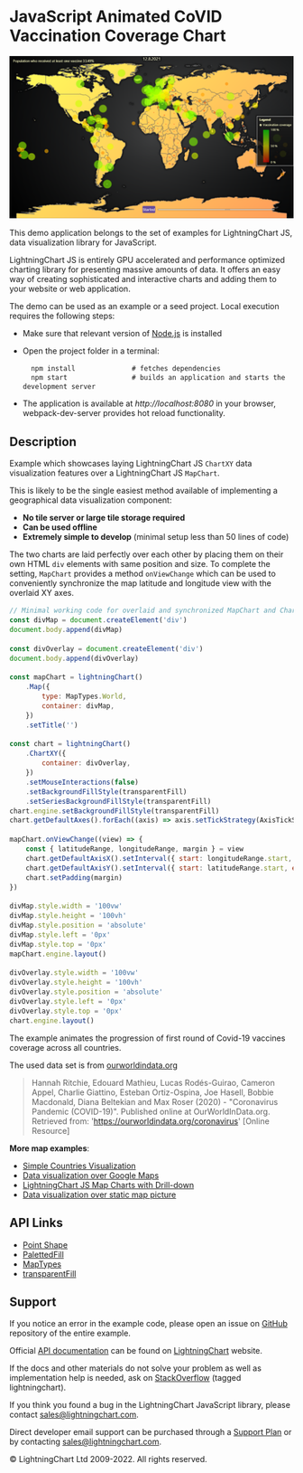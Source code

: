 # JavaScript Animated CoVID Vaccination Coverage Chart

![JavaScript Animated CoVID Vaccination Coverage Chart](mapChartVizXY-darkGold.png)

This demo application belongs to the set of examples for LightningChart JS, data visualization library for JavaScript.

LightningChart JS is entirely GPU accelerated and performance optimized charting library for presenting massive amounts of data. It offers an easy way of creating sophisticated and interactive charts and adding them to your website or web application.

The demo can be used as an example or a seed project. Local execution requires the following steps:

-   Make sure that relevant version of [Node.js](https://nodejs.org/en/download/) is installed
-   Open the project folder in a terminal:

          npm install              # fetches dependencies
          npm start                # builds an application and starts the development server

-   The application is available at _http://localhost:8080_ in your browser, webpack-dev-server provides hot reload functionality.


## Description

Example which showcases laying LightningChart JS `ChartXY` data visualization features over a LightningChart JS `MapChart`.

This is likely to be the single easiest method available of implementing a geographical data visualization component:

-   **No tile server or large tile storage required**
-   **Can be used offline**
-   **Extremely simple to develop** (minimal setup less than 50 lines of code)

The two charts are laid perfectly over each other by placing them on their own HTML `div` elements with same position and size. To complete the setting, `MapChart` provides a method `onViewChange` which can be used to conveniently synchronize the map latitude and longitude view with the overlaid XY axes.

```js
// Minimal working code for overlaid and synchronized MapChart and ChartXY.
const divMap = document.createElement('div')
document.body.append(divMap)

const divOverlay = document.createElement('div')
document.body.append(divOverlay)

const mapChart = lightningChart()
    .Map({
        type: MapTypes.World,
        container: divMap,
    })
    .setTitle('')

const chart = lightningChart()
    .ChartXY({
        container: divOverlay,
    })
    .setMouseInteractions(false)
    .setBackgroundFillStyle(transparentFill)
    .setSeriesBackgroundFillStyle(transparentFill)
chart.engine.setBackgroundFillStyle(transparentFill)
chart.getDefaultAxes().forEach((axis) => axis.setTickStrategy(AxisTickStrategies.Empty).setStrokeStyle(emptyLine))

mapChart.onViewChange((view) => {
    const { latitudeRange, longitudeRange, margin } = view
    chart.getDefaultAxisX().setInterval({ start: longitudeRange.start, end: longitudeRange.end })
    chart.getDefaultAxisY().setInterval({ start: latitudeRange.start, end: latitudeRange.end })
    chart.setPadding(margin)
})

divMap.style.width = '100vw'
divMap.style.height = '100vh'
divMap.style.position = 'absolute'
divMap.style.left = '0px'
divMap.style.top = '0px'
mapChart.engine.layout()

divOverlay.style.width = '100vw'
divOverlay.style.height = '100vh'
divOverlay.style.position = 'absolute'
divOverlay.style.left = '0px'
divOverlay.style.top = '0px'
chart.engine.layout()
```

The example animates the progression of first round of Covid-19 vaccines coverage across all countries.

The used data set is from [ourworldindata.org](https://ourworldindata.org/covid-vaccinations)

> Hannah Ritchie, Edouard Mathieu, Lucas Rodés-Guirao, Cameron Appel, Charlie Giattino, Esteban Ortiz-Ospina, Joe Hasell, Bobbie Macdonald, Diana Beltekian and Max Roser (2020) - "Coronavirus Pandemic (COVID-19)". Published online at OurWorldInData.org. Retrieved from: 'https://ourworldindata.org/coronavirus' [Online Resource]

**More map examples**:

-   [Simple Countries Visualization](https://lightningchart.com/lightningchart-js-interactive-examples/examples/lcjs-example-1101-mapChartDynamicColor.html)
-   [Data visualization over Google Maps](https://blog.arction.com/easy-geospatial-data-visualization-with-lightningchart-js-and-google)
-   [LightningChart JS Map Charts with Drill-down](https://lightningchart.com/lightningchart-js-interactive-examples/examples/lcjs-example-1111-covidDrillDownDashboard.html)
-   [Data visualization over static map picture](https://lightningchart.com/lightningchart-js-interactive-examples/examples/lcjs-example-1110-geoChartUsaTemperature.html)


## API Links

* [Point Shape]
* [PalettedFill]
* [MapTypes]
* [transparentFill]


## Support

If you notice an error in the example code, please open an issue on [GitHub][0] repository of the entire example.

Official [API documentation][1] can be found on [LightningChart][2] website.

If the docs and other materials do not solve your problem as well as implementation help is needed, ask on [StackOverflow][3] (tagged lightningchart).

If you think you found a bug in the LightningChart JavaScript library, please contact sales@lightningchart.com.

Direct developer email support can be purchased through a [Support Plan][4] or by contacting sales@lightningchart.com.

[0]: https://github.com/Arction/
[1]: https://lightningchart.com/lightningchart-js-api-documentation/
[2]: https://lightningchart.com
[3]: https://stackoverflow.com/questions/tagged/lightningchart
[4]: https://lightningchart.com/support-services/

© LightningChart Ltd 2009-2022. All rights reserved.


[Point Shape]: https://lightningchart.com/js-charts/api-documentation/v5.1.0/enums/PointShape.html
[PalettedFill]: https://lightningchart.com/js-charts/api-documentation/v5.1.0/classes/PalettedFill.html
[MapTypes]: https://lightningchart.com/js-charts/api-documentation/v5.1.0/variables/MapTypes.html
[transparentFill]: https://lightningchart.com/js-charts/api-documentation/v5.1.0/variables/transparentFill.html


